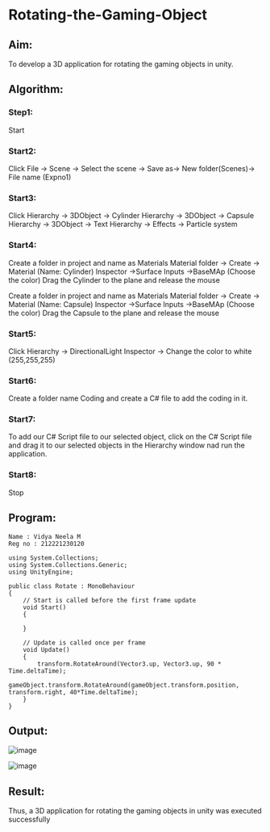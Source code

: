 # Rotating-the-Gaming-Object

## Aim:
To develop a 3D application for rotating the gaming objects in unity.
## Algorithm:
### Step1:
Start
### Start2:
Click File -> Scene -> Select the scene -> Save as-> New folder(Scenes)-> File name (Expno1)
### Start3:
Click Hierarchy -> 3DObject -> Cylinder
Hierarchy -> 3DObject -> Capsule
Hierarchy -> 3DObject -> Text
Hierarchy -> Effects -> Particle system
### Start4:
Create a folder in project and name as Materials
Material folder -> Create -> Material (Name: Cylinder)
Inspector ->Surface Inputs ->BaseMAp (Choose the color)
Drag the Cylinder to the plane and release the mouse

Create a folder in project and name as Materials
Material folder -> Create -> Material (Name: Capsule)
Inspector ->Surface Inputs ->BaseMAp (Choose the color)
Drag the Capsule to the plane and release the mouse

### Start5:
Click Hierarchy -> DirectionalLight
Inspector -> Change the color to white (255,255,255)

### Start6:
Create a folder name Coding and create a C# file to add the coding in it.

### Start7:
To add our C# Script file to our selected object, click on the C# Script file and drag it to our selected objects in the Hierarchy window nad run the application.

### Start8:
Stop

## Program:
```
Name : Vidya Neela M
Reg no : 212221230120
```
```
using System.Collections;
using System.Collections.Generic;
using UnityEngine;

public class Rotate : MonoBehaviour
{
    // Start is called before the first frame update
    void Start()
    {
        
    }

    // Update is called once per frame
    void Update()
    {
        transform.RotateAround(Vector3.up, Vector3.up, 90 * Time.deltaTime);
        gameObject.transform.RotateAround(gameObject.transform.position, transform.right, 40*Time.deltaTime);
    }
}
```

## Output:
![image](https://github.com/Mothesh-M127/Rotating-the-Gaming-Object/assets/94170892/eef72d0e-e5e2-42d5-a64e-79b695492a06)

![image](https://github.com/Mothesh-M127/Rotating-the-Gaming-Object/assets/94170892/1f1c1918-0f14-4fb9-b1bc-16b1244def80)

## Result:
Thus, a 3D application for rotating the gaming objects in unity was executed successfully
